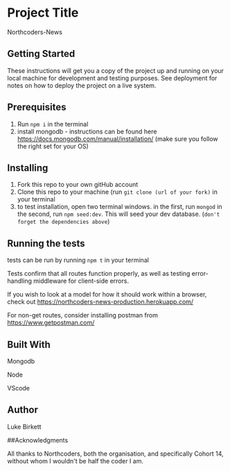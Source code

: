 # Project Title

Northcoders-News

## Getting Started

These instructions will get you a copy of the project up and running on your local machine for development and testing purposes. See deployment for notes on how to deploy the project on a live system.

## Prerequisites

1.  Run `npm i` in the terminal
2.  install mongodb - instructions can be found here https://docs.mongodb.com/manual/installation/ (make sure you follow the right set for your OS)

## Installing

1.  Fork this repo to your own gitHub account
2.  Clone this repo to your machine (run `git clone (url of your fork)` in your terminal
3.  to test installation, open two terminal windows. in the first, run `mongod` in the second, run `npm seed:dev`. This will seed your dev database. (`don't forget the dependencies above`)

## Running the tests

tests can be run by running `npm t` in your terminal

Tests confirm that all routes function properly, as well as testing error-handling middleware for client-side errors.

If you wish to look at a model for how it should work within a browser, check out https://northcoders-news-production.herokuapp.com/

For non-get routes, consider installing postman from https://www.getpostman.com/

## Built With

Mongodb

Node

VScode

## Author

Luke Birkett

##Acknowledgments

All thanks to Northcoders, both the organisation,
and specifically Cohort 14,
without whom I wouldn't be half the coder I am.
